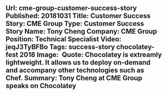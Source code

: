 Url: cme-group-customer-success-story
Published: 20181031
Title: Customer Success Story: CME Group
Type: Customer Success Story
Name: Tony Cheng
Company: CME Group
Position: Technical Specialist
Video: jeqJ3TyBFBo
Tags: success-story chocolatey-fest 2018
Image: <img class="lazy" src="data:image/gif;base64,R0lGODlhAQABAIAAAAAAAP///yH5BAEAAAAALAAAAAABAAEAAAIBRAA7" data-src="/content/images/videos/CMEGroup_Tony-Cheng.jpg" alt="Tony Cheng at CME Group" title="Tony Cheng at CME Group" />
Quote: Chocolatey is extreamly lightweight. It allows us to deploy on-demand and accompany other technologies such as Chef.
Summary: Tony Cheng at CME Group speaks on Chocolatey
---